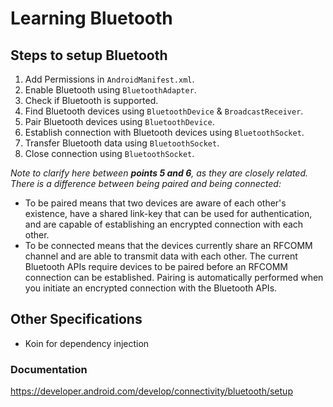 # Learning Bluetooth

## Steps to setup Bluetooth
1. Add Permissions in `AndroidManifest.xml`.
2. Enable Bluetooth using `BluetoothAdapter`.
3. Check if Bluetooth is supported.
4. Find Bluetooth devices using `BluetoothDevice` & `BroadcastReceiver`.
5. Pair Bluetooth devices using `BluetoothDevice`.
7. Establish connection with Bluetooth devices using `BluetoothSocket`.
8. Transfer Bluetooth data using `BluetoothSocket`.
9. Close connection using `BluetoothSocket`.

*Note to clarify here between **points 5 and 6**, as they are closely related. There is a difference between being paired and being connected:*

- To be paired means that two devices are aware of each other's existence, have a shared link-key that can be used for authentication, and are capable of establishing an encrypted connection with each other.
- To be connected means that the devices currently share an RFCOMM channel and are able to transmit data with each other. The current Bluetooth APIs require devices to be paired before an RFCOMM connection can be established. Pairing is automatically performed when you initiate an encrypted connection with the Bluetooth APIs.


## Other Specifications
- Koin for dependency injection

### Documentation

https://developer.android.com/develop/connectivity/bluetooth/setup

